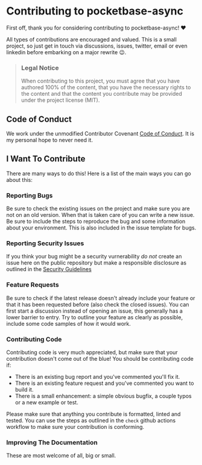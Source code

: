 # Contributing to pocketbase-async

First off, thank you for considering contributing to pocketbase-async! ❤️

All types of contributions are encouraged and valued. This is a small project, so just get in touch via discussions, issues, twitter, email or even linkedin before embarking on a major rewrite :wink:.

> ### Legal Notice
> When contributing to this project, you must agree that you have authored 100% of the content, that you have the necessary rights to the content and that the content you contribute may be provided under the project license (MIT).

## Code of Conduct

We work under the unmodified Contributor Covenant [Code of Conduct](https://github.com/thijsmie/pocketbase-async/tree/main/CODE_OF_CONDUCT.md). It is my personal hope to never need it.

## I Want To Contribute

There are many ways to do this! Here is a list of the main ways you can go about this:

### Reporting Bugs

Be sure to check the existing issues on the project and make sure you are not on an old version. When that is taken care of you can write a new issue. Be sure to include the steps to reproduce the bug and some information about your environment. This is also included in the issue template for bugs.

### Reporting Security Issues

If you think your bug might be a security vurnerability _do not_ create an issue here on the public repository but make a responsible disclosure as outlined in the [Security Guidelines](https://github.com/thijsmie/pocketbase-async/tree/main/SECURITY.md)

### Feature Requests

Be sure to check if the latest release doesn't already include your feature or that it has been requested before (also check the closed issues). You can first start a discussion instead of opening an issue, this generally has a lower barrier to entry. Try to outline your feature as clearly as possible, include some code samples of how it would work.

### Contributing Code

Contributing code is very much appreciated, but make sure that your contribution doesn't come out of the blue! You should be contributing code if:

 - There is an existing bug report and you've commented you'll fix it.
 - There is an existing feature request and you've commented you want to build it.
 - There is a small enhancement: a simple obvious bugfix, a couple typos or a new example or test.

Please make sure that anything you contribute is formatted, linted and tested. You can use the steps as outlined in the `check` github actions workflow to make sure your contribution is conforming.

### Improving The Documentation

These are most welcome of all, big or small.
